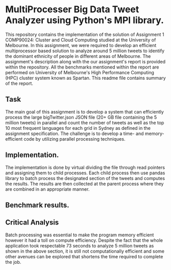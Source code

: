 # MultiProcesser Big Data Tweet Analyzer using Python's MPI library.

This repository contains the implementation of the solution of Assignment 1 COMP90024: Cluster and Cloud Computing studied at the University of Melbourne. In this assignment, we were required to develop an efficient multiprocessor based solution to analyze around 5 million tweets to identify the dominant ethnicity of people in different areas of Melbourne. The assignment's description along with the our assignment's report is provided within the repository. All the benchmarks mentioned within the report are performed on University of Melbourne's High Performance Computing (HPC) cluster system known as Spartan. This readme file contains summary of the report. 

## Task
The main goal of this assignment is to develop a system that can efficiently process the large bigTwitter.json JSON file (20+ GB file containing the 5 million tweets) in parallel and count the number of tweets as well as the top 10 most frequent languages for each grid in Sydney as defined in the assignment specification. The challenge is to develop a time- and memory-efficient code by utilizing parallel processing techniques.

## Implementation. 
The implementation is done by virtual dividing the file through read pointers and assigning them to child processes. Each child process then use pandas library to batch process the designated section of the tweets and computes the results. The results are then collected at the parent process where they are combined in an appropriate manner.   

## Benchmark results. 

## Critical Analysis

Batch processing was essential to make the program memory efficient however it had a toll on compute efficiency. Despite the fact that the whole application took respectable 73 seconds to analyze 5 million tweets as shown in the above section, it is still not computationally efficient and some other avenues can be explored that shortens the time required to complete the job.  

